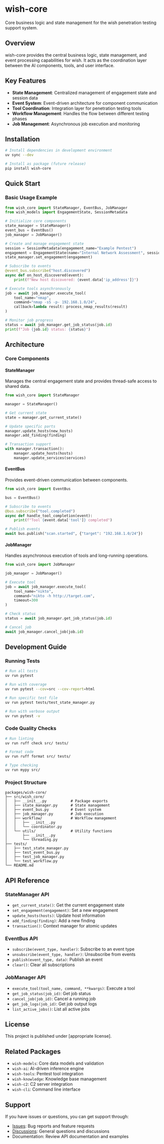 # wish-core

Core business logic and state management for the wish penetration testing support system.

## Overview

wish-core provides the central business logic, state management, and event processing capabilities for wish. It acts as the coordination layer between the AI components, tools, and user interface.

## Key Features

- **State Management**: Centralized management of engagement state and session data
- **Event System**: Event-driven architecture for component communication
- **Tool Coordination**: Integration layer for penetration testing tools
- **Workflow Management**: Handles the flow between different testing phases
- **Job Management**: Asynchronous job execution and monitoring

## Installation

```bash
# Install dependencies in development environment
uv sync --dev

# Install as package (future release)
pip install wish-core
```

## Quick Start

### Basic Usage Example

```python
from wish_core import StateManager, EventBus, JobManager
from wish_models import EngagementState, SessionMetadata

# Initialize core components
state_manager = StateManager()
event_bus = EventBus()
job_manager = JobManager()

# Create and manage engagement state
session = SessionMetadata(engagement_name="Example Pentest")
engagement = EngagementState(name="Internal Network Assessment", session_metadata=session)
state_manager.set_engagement(engagement)

# Subscribe to events
@event_bus.subscribe("host.discovered")
async def on_host_discovered(event):
    print(f"New host discovered: {event.data['ip_address']}")

# Execute tools asynchronously
job = await job_manager.execute_tool(
    tool_name="nmap",
    command="nmap -sS -p- 192.168.1.0/24",
    callback=lambda result: process_nmap_results(result)
)

# Monitor job progress
status = await job_manager.get_job_status(job.id)
print(f"Job {job.id} status: {status}")
```

## Architecture

### Core Components

#### StateManager
Manages the central engagement state and provides thread-safe access to shared data.

```python
from wish_core import StateManager

manager = StateManager()

# Get current state
state = manager.get_current_state()

# Update specific parts
manager.update_hosts(new_hosts)
manager.add_finding(finding)

# Transaction support
with manager.transaction():
    manager.update_hosts(hosts)
    manager.update_services(services)
```

#### EventBus
Provides event-driven communication between components.

```python
from wish_core import EventBus

bus = EventBus()

# Subscribe to events
@bus.subscribe("tool.completed")
async def handle_tool_completion(event):
    print(f"Tool {event.data['tool']} completed")

# Publish events
await bus.publish("scan.started", {"target": "192.168.1.0/24"})
```

#### JobManager
Handles asynchronous execution of tools and long-running operations.

```python
from wish_core import JobManager

job_manager = JobManager()

# Execute tool
job = await job_manager.execute_tool(
    tool_name="nikto",
    command="nikto -h http://target.com",
    timeout=300
)

# Check status
status = await job_manager.get_job_status(job.id)

# Cancel job
await job_manager.cancel_job(job.id)
```

## Development Guide

### Running Tests

```bash
# Run all tests
uv run pytest

# Run with coverage
uv run pytest --cov=src --cov-report=html

# Run specific test file
uv run pytest tests/test_state_manager.py

# Run with verbose output
uv run pytest -v
```

### Code Quality Checks

```bash
# Run linting
uv run ruff check src/ tests/

# Format code
uv run ruff format src/ tests/

# Type checking
uv run mypy src/
```

### Project Structure

```
packages/wish-core/
├── src/wish_core/
│   ├── __init__.py           # Package exports
│   ├── state_manager.py      # State management
│   ├── event_bus.py          # Event system
│   ├── job_manager.py        # Job execution
│   ├── workflow/             # Workflow management
│   │   ├── __init__.py
│   │   └── coordinator.py
│   └── utils/                # Utility functions
│       ├── __init__.py
│       └── threading.py
├── tests/
│   ├── test_state_manager.py
│   ├── test_event_bus.py
│   ├── test_job_manager.py
│   └── test_workflow.py
└── README.md
```

## API Reference

### StateManager API

- `get_current_state()`: Get the current engagement state
- `set_engagement(engagement)`: Set a new engagement
- `update_hosts(hosts)`: Update host information
- `add_finding(finding)`: Add a new finding
- `transaction()`: Context manager for atomic updates

### EventBus API

- `subscribe(event_type, handler)`: Subscribe to an event type
- `unsubscribe(event_type, handler)`: Unsubscribe from events
- `publish(event_type, data)`: Publish an event
- `clear()`: Clear all subscriptions

### JobManager API

- `execute_tool(tool_name, command, **kwargs)`: Execute a tool
- `get_job_status(job_id)`: Get job status
- `cancel_job(job_id)`: Cancel a running job
- `get_job_logs(job_id)`: Get job output logs
- `list_active_jobs()`: List all active jobs

## License

This project is published under [appropriate license].

## Related Packages

- `wish-models`: Core data models and validation
- `wish-ai`: AI-driven inference engine
- `wish-tools`: Pentest tool integration
- `wish-knowledge`: Knowledge base management
- `wish-c2`: C2 server integration
- `wish-cli`: Command line interface

## Support

If you have issues or questions, you can get support through:

- [Issues](../../issues): Bug reports and feature requests
- [Discussions](../../discussions): General questions and discussions
- Documentation: Review API documentation and examples